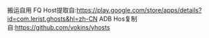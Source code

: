 搬运自用
FQ Host提取自:https://play.google.com/store/apps/details?id=com.lerist.ghosts&hl=zh-CN
ADB Hos复制自:https://github.com/vokins/yhosts
